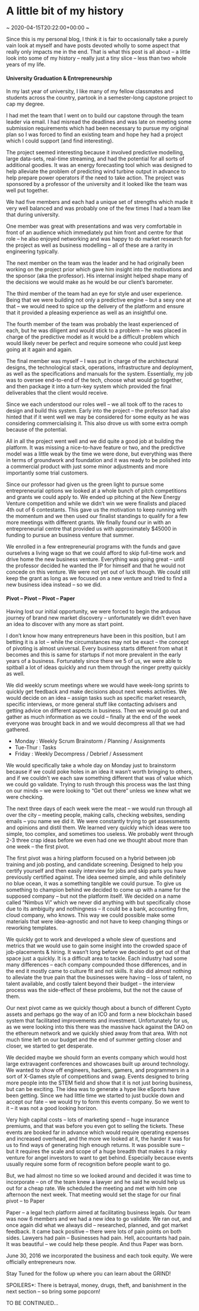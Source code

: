 # A little bit of my history 
~ 2020-04-15T20:22:00+00:00 ~

Since this is my personal blog, I think it is fair to occasionally take a purely vain look at myself and have posts devoted wholly to some aspect that really only impacts me in the end. That is what this post is all about – a little look into some of my history – really just a tiny slice – less than two whole years of my life.

#### University Graduation &amp; Entrepreneurship

In my last year of university, I like many of my fellow classmates and students across the country, partook in a semester-long capstone project to cap my degree.

I had met the team that I went on to build our capstone through the team leader via email. I had misread the deadlines and was late on meeting some submission requirements which had been necessary to pursue my original plan so I was forced to find an existing team and hope hey had a project which I could support (and find interesting).

The project seemed interesting because it involved predictive modelling, large data-sets, real-time streaming, and had the potential for all sorts of additional goodies. It was an energy forecasting tool which was designed to help alleviate the problem of predicting wind turbine output in advance to help prepare power operators if the need to take action. The project was sponsored by a professor of the university and it looked like the team was well put together.

We had five members and each had a unique set of strengths which made it very well balanced and was probably one of the few times I had a team like that during university.

One member was great with presentations and was very comfortable in front of an audience which immediately put him front and centre for that role – he also enjoyed networking and was happy to do market research for the project as well as business modelling – all of these are a rarity in engineering typically.

The next member on the team was the leader and he had originally been working on the project prior which gave him insight into the motivations and the sponsor (aka the professor). His internal insight helped shape many of the decisions we would make as he would be our client’s barometer.

The third member of the team had an eye for style and user experience. Being that we were building not only a predictive engine – but a sexy one at that – we would need to spice up the delivery of the platform and ensure that it provided a pleasing experience as well as an insightful one.

The fourth member of the team was probably the least experienced of each, but he was diligent and would stick to a problem – he was placed in charge of the predictive model as it would be a difficult problem which would likely never be perfect and require someone who could just keep going at it again and again.

The final member was myself – I was put in charge of the architectural designs, the technological stack, operations, infrastructure and deployment, as well as the specifications and manuals for the system. Essentially, my job was to oversee end-to-end of the tech, choose what would go together, and then package it into a turn-key system which provided the final deliverables that the client would receive.

Since we each understood our roles well – we all took off to the races to design and build this system. Early into the project – the professor had also hinted that if it went well we may be considered for some equity as he was considering commercialising it. This also drove us with some extra oomph because of the potential.

All in all the project went well and we did quite a good job at building the platform. It was missing a nice-to-have feature or two, and the predictive model was a little weak by the time we were done, but everything was there in terms of groundwork and foundation and it was ready to be polished into a commercial product with just some minor adjustments and more importantly some trial customers.

Since our professor had given us the green light to pursue some entrepreneurial options we looked at a whole bunch of pitch competitions and grants we could apply to. We ended up pitching at the New Energy Venture competition and while we didn’t win we were finalists and placed 4th out of 6 contestants. This gave us the motivation to keep running with the momentum and we then used our finalist standings to qualify for a few more meetings with different grants. We finally found our in with an entrepreneurial centre that provided us with approximately $45000 in funding to pursue an business venture that summer.

We enrolled in a few entrepreneurial programs with the funds and gave ourselves a living wage so that we could afford to skip full-time work and drive home the new business venture. Everything was going great – until the professor decided he wanted the IP for himself and that he would not concede on this venture. We were not yet out of luck though. We could still keep the grant as long as we focused on a new venture and tried to find a new business idea instead – so we did.

#### Pivot – Pivot – Pivot – Paper

Having lost our initial opportunity, we were forced to begin the arduous journey of brand new market discovery – unfortunately we didn’t even have an idea to discover with any more as start point.

I don’t know how many entrepreneurs have been in this position, but I am betting it is a lot – while the circumstances may not be exact – the concept of pivoting is almost universal. Every business starts different from what it becomes and this is same for startups if not more prevalent in the early years of a business. Fortunately since there we 5 of us, we were able to spitball a lot of ideas quickly and run them through the ringer pretty quickly as well.

We did weekly scrum meetings where we would have week-long sprints to quickly get feedback and make decisions about next weeks activities. We would decide on an idea – assign tasks such as specific market research, specific interviews, or more general stuff like contacting advisers and getting advice on different aspects in business. Then we would go out and gather as much information as we could – finally at the end of the week everyone was brought back in and we would decompress all that we had gathered.

- Monday : Weekly Scrum Brainstorm / Planning / Assignments
- Tue-Thur : Tasks
- Friday : Weekly Decompress / Debrief / Assessment

We would specifically take a whole day on Monday just to brainstorm because if we could poke holes in an idea it wasn’t worth bringing to others, and if we couldn’t we each saw something different that was of value which we could go validate. Trying to rush through this process was the last thing on our minds – we were looking to “Get out there” unless we knew what we were checking.

The next three days of each week were the meat – we would run through all over the city – meeting people, making calls, checking websites, sending emails – you name we did it. We were constantly trying to get assessments and opinions and distil them. We learned very quickly which ideas were too simple, too complex, and sometimes too useless. We probably went through 2-3 three crap ideas before we even had one we thought about more than one week – the first pivot.

The first pivot was a hiring platform focused on a hybrid between job training and job posting, and candidate screening. Designed to help you certify yourself and then easily interview for jobs and skip parts you have previously certified against. The idea seemed simple, and while definitely no blue ocean, it was a something tangible we could pursue. To give us something to champion behind we decided to come up with a name for the supposed company – but not the platform itself. We decided on a name called “Nimbus Vi” which we never did anything with but specifically chose due to its ambiguity and nothingness – it could be a bank, accounting firm, cloud company, who knows. This way we could possible make some materials that were idea-agnostic and not have to keep changing things or reworking templates.

We quickly got to work and developed a whole slew of questions and metrics that we would use to gain some insight into the crowded space of job-placements &amp; hiring. It wasn’t long before we decided to get out of that space just a quickly. It is a difficult area to tackle. Each industry had some many differences – each company compounded those differences, and in the end it mostly came to culture fit and not skills. It also did almost nothing to alleviate the true pain that the businesses were having – loss of talent, no talent available, and costly talent beyond their budget – the interview process was the side-effect of these problems, but the not the cause of them.

Our next pivot came as we quickly though about a bunch of different Cypto assets and perhaps go the way of an ICO and form a new blockchain based system that facilitated improvements and investment. Unfortunately for us, as we were looking into this there was the massive hack against the DAO on the ethereum network and we quickly shied away from that area. With not much time left on our budget and the end of summer getting closer and closer, we started to get desperate.

We decided maybe we should form an events company which would host large extravagent conferences and showcases built up around technology. We wanted to show off engineers, hackers, gamers, and programmers in a sort of X-Games style of competitions and swag. Events designed to bring more people into the STEM field and show that it is not just boring business, but can be exciting. The idea was to generate a hype like eSports have been getting. Since we had little time we started to just buckle down and accept our fate – we would try to form this events company. So we went to it – it was not a good looking horizon.

Very high capital costs – lots of marketing spend – huge insurance premiums, and that was before you even got to selling the tickets. These events are booked far in advance which would require operating expenses and increased overhead, and the more we looked at it, the harder it was for us to find ways of generating high enough returns. It was possible sure – but it requires the scale and scope of a huge breadth that makes it a risky venture for angel investors to want to get behind. Especially because events usually require some form of recognition before people want to go.

But, we had almost no time so we looked around and decided it was time to incorporate – on of the team knew a lawyer and he said he would help us out for a cheap rate. We scheduled the meeting and met with him one afternoon the next week. That meeting would set the stage for our final pivot – to Paper

Paper – a legal tech platform aimed at facilitating business legals. Our team was now 6 members and we had a new idea to go validate. We ran out, and once again did what we always did – researched, planned, and got market feedback. It came back positive – there were lots of pain points on both sides. Lawyers had pain – Businesses had pain. Hell, accountants had pain. It was beautiful – we could help these people. And thus Paper was born.

June 30, 2016 we incorporated the business and each took equity. We were officially entrepreneurs now.

Stay Tuned for the follow up where you can learn about the GRIND!

SPOILERS\*: There is betrayal, money, drugs, theft, and banishment in the next section – so bring some popcorn!

TO BE CONTINUED…